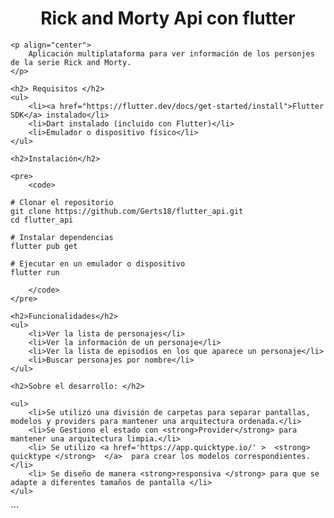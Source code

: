 <body>
    <h1 align="center">Rick and Morty Api con flutter</h1>
    
    <p align="center">
        Aplicación multiplataforma para ver información de los personjes de la serie Rick and Morty.
    </p>
    
    <h2> Requisitos </h2>
    <ul>
        <li><a href="https://flutter.dev/docs/get-started/install">Flutter SDK</a> instalado</li>
        <li>Dart instalado (incluido con Flutter)</li>
        <li>Emulador o dispositivo físico</li>
    </ul>
    
    <h2>Instalación</h2>

    <pre>
        <code>

    # Clonar el repositorio
    git clone https://github.com/Gerts18/flutter_api.git
    cd flutter_api

    # Instalar dependencias
    flutter pub get

    # Ejecutar en un emulador o dispositivo
    flutter run

        </code>
    </pre>

    <h2>Funcionalidades</h2>
    <ul>
        <li>Ver la lista de personajes</li>
        <li>Ver la información de un personaje</li>
        <li>Ver la lista de episodios en los que aparece un personaje</li>
        <li>Buscar personajes por nombre</li>
    </ul>
    
    <h2>Sobre el desarrollo: </h2>

    <ul>
        <li>Se utilizó una división de carpetas para separar pantallas, modelos y providers para mantener una arquitectura ordenada.</li>
        <li>Se Gestiono el estado con <strong>Provider</strong> para mantener una arquitectura limpia.</li>
        <li> Se utilizo <a href='https://app.quicktype.io/' >  <strong> quicktype </strong>  </a>  para crear los modelos correspondientes. </li>
        <li> Se diseño de manera <strong>responsiva </strong> para que se adapte a diferentes tamaños de pantalla </li>
    </ul>

</body>
```